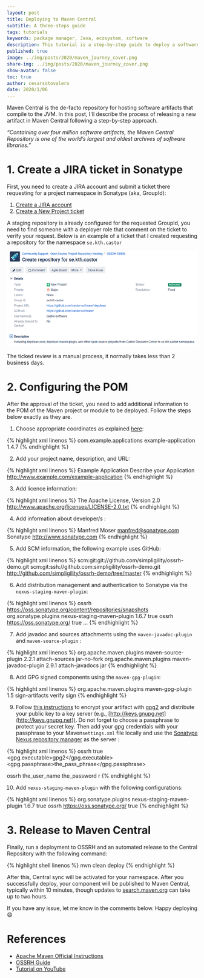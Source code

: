 ```yaml
---
layout: post
title: Deploying to Maven Central
subtitle: A three-steps guide
tags: tutorials
keywords: package manager, Java, ecosystem, software
description: This tutorial is a step-by-step guide to deploy a software artifact to the Maven Central repository. 
published: true
image: ../img/posts/2020/maven_journey_cover.png
share-img: ../img/posts/2020/maven_journey_cover.png
show-avatar: false
toc: true
author: cesarsotovalero
date: 2020/1/06
---
```


Maven Central is the de-facto repository for hosting software artifacts that compile to the JVM. In this post, I'll describe the process of releasing a new artifact in Maven Central following a step-by-step approach. 

<aside class="quote">
    <em>“Containing over four million software artifacts, the Maven Central Repository is one of the world’s largest and oldest archives of software libraries.”</em>
</aside>

# 1. Create a JIRA ticket in Sonatype

First, you need to create a JIRA account and submit a ticket there requesting for a project namespace in Sonatype (aka, GroupId):

1.  [Create a JIRA account](https://issues.sonatype.org/secure/Signup!default.jspa)
2.  [Create a New Project ticket](https://issues.sonatype.org/secure/CreateIssue.jspa?issuetype=21&pid=10134)

A staging repository is already configured for the requested GroupId, you need to find someone with a deployer role that comment on the ticket to verify your request. 
Below is an example of a ticket that I created requesting a repository for the namespace `se.kth.castor`

![](../../img/posts/2020/sonatype_screeshot.png)

The ticked review is a manual process, it normally takes less than 2 business days.

# 2. Configuring the POM

After the approval of the ticket, you need to add additional information to the POM of the Maven project or module to be deployed. Follow the steps below exactly as they are.

1. Choose appropriate coordinates as explained [here](https://central.sonatype.org/pages/choosing-your-coordinates.html):

{% highlight xml linenos %}
<groupId>com.example.applications</groupId>
<artifactId>example-application</artifactId>
<version>1.4.7</version>
{% endhighlight %}
 
2.  Add your project name, description, and URL:

{% highlight xml linenos %}
<name>Example Application</name>
<description>Describe your Application</description>
<url>http://www.example.com/example-application</url>
{% endhighlight %}

3. Add licence information:

{% highlight xml linenos %}
<licenses>
  <license>
     <name>The Apache License, Version 2.0</name>
    <url>http://www.apache.org/licenses/LICENSE-2.0.txt</url>
  </license>
</licenses>
{% endhighlight %}

4. Add information about developer/s :

{% highlight xml linenos %}
<developers>
  <developer>
    <name>Manfred Moser</name>
    <email>manfred@sonatype.com</email>
    <organization>Sonatype</organization>
    <organizationUrl>http://www.sonatype.com</organizationUrl>
  </developer>
</developers>
{% endhighlight %}

5. Add SCM information, the following example uses GitHub:

{% highlight xml linenos %}
<scm>
  <connection>scm:git:git://github.com/simpligility/ossrh-demo.git</connection>
  <developerConnection>scm:git:ssh://github.com:simpligility/ossrh-demo.git</developerConnection>
  <url>http://github.com/simpligility/ossrh-demo/tree/master</url>
</scm>
{% endhighlight %}
    
6. Add distribution management and authentication to Sonatype via the `nexus-staging-maven-plugin`:

{% highlight xml linenos %}
<distributionManagement>
  <snapshotRepository>
     <id>ossrh</id>
     <url>https://oss.sonatype.org/content/repositories/snapshots</url>
  </snapshotRepository>
</distributionManagement>
<build>
  <plugins>
     <plugin>
       <groupId>org.sonatype.plugins</groupId>
       <artifactId>nexus-staging-maven-plugin</artifactId>
       <version>1.6.7</version>
       <extensions>true</extensions>
       <configuration>
         <serverId>ossrh</serverId>
         <nexusUrl>https://oss.sonatype.org/</nexusUrl>
         <autoReleaseAfterClose>true</autoReleaseAfterClose>
       </configuration>
     </plugin>
     ...
  </plugins>
</build>
{% endhighlight %}
    
 7. Add javadoc and sources attachments using the `maven-javadoc-plugin` and  `maven-source-plugin` :
 
{% highlight xml linenos %}
<build>
  <plugins>
     <plugin>
        <groupId>org.apache.maven.plugins</groupId>
          <artifactId>maven-source-plugin</artifactId>
          <version>2.2.1</version>
          <executions>
            <execution>
              <id>attach-sources</id>
              <goals>
                <goal>jar-no-fork</goal>
              </goals>
            </execution>
          </executions>
        </plugin>
        <plugin>
          <groupId>org.apache.maven.plugins</groupId>
          <artifactId>maven-javadoc-plugin</artifactId>
          <version>2.9.1</version>
          <executions>
            <execution>
              <id>attach-javadocs</id>
              <goals>
                <goal>jar</goal>
              </goals>
            </execution>
          </executions>
     </plugin>
  </plugins>
</build>
{% endhighlight %}

 8. Add GPG signed components using the `maven-gpg-plugin`:
 
{% highlight xml linenos %}
<build>
  <plugins>
     <plugin>
        <groupId>org.apache.maven.plugins</groupId>
        <artifactId>maven-gpg-plugin</artifactId>
        <version>1.5</version>
        <executions>
           <execution>
              <id>sign-artifacts</id>
              <phase>verify</phase>
              <goals>
                <goal>sign</goal>
              </goals>
           </execution>
        </executions>
     </plugin>
  </plugins>
</build>
{% endhighlight %}

9. Follow [this instructions](https://central.sonatype.org/pages/working-with-pgp-signatures.html) to encrypt your artifact with [gpg2](https://linux.die.net/man/1/gpg2) and distribute your public key to a key server (e.g., [http://keys.gnupg.net](http://keys.gnupg.net)). Do not forget to choose a passphrase to protect your secret key. Then add your gpg credentials with your passphrase to your Maven`settings.xml` file locally and use the [Sonatype Nexus repository manager](https://oss.sonatype.org/) as the server :

{% highlight xml linenos %}
<settings>
  <profiles>
     <profile>
       <id>ossrh</id>
         <activation>
          <activeByDefault>true</activeByDefault>
          </activation>
          <properties>
            <gpg.executable>gpg2</gpg.executable>
            <gpg.passphrase>the_pass_phrase</gpg.passphrase>
          </properties>
        </profile>
      </profiles>
</settings>

<servers>
  <server> 
    <id>ossrh</id>
    <username>the_user_name</username>
    <password>the_password</password>
  </server>
</servers>r
{% endhighlight %}

10. Add `nexus-staging-maven-plugin` with the following configurations:

{% highlight xml linenos %}
<build>
  <plugins>
     <plugin>
        <groupId>org.sonatype.plugins</groupId>
        <artifactId>nexus-staging-maven-plugin</artifactId>
        <version>1.6.7</version>
        <extensions>true</extensions>
        <configuration>
           <serverId>ossrh</serverId>
           <nexusUrl>https://oss.sonatype.org/</nexusUrl>
           <autoReleaseAfterClose>true</autoReleaseAfterClose>
        </configuration>
     </plugin>
  </plugins>
</build>
{% endhighlight %}

# 3. Release to Maven Central

Finally, run a deployment to OSSRH and an automated release to the Central Repository with the following command:


{% highlight shell linenos %}
mvn clean deploy
{% endhighlight %}

After this, Central sync will be activated for your namespace. After you successfully deploy, your component will be published to Maven Central, typically within 10 minutes, though updates to [search.maven.org](https://search.maven.org) can take up to two hours.

If you have any issue, let me know in the comments below. Happy deploying  :smile:

# References

- [Apache Maven Official Instructions](https://maven.apache.org/repository/guide-central-repository-upload.html)
- [OSSRH Guide](https://central.sonatype.org/pages/ossrh-guide.html)
- [Tutorial on YouTube](https://www.youtube.com/watch?v=bxP9IuJbcDQ)